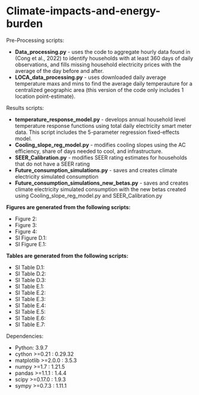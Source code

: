 # Climate-impacts-and-energy-burden

Pre-Processing scripts: 
  - **Data_processing.py** - uses the code to aggregate hourly data found in (Cong et al., 2022) to identify households with at least 360 days of daily observations, and fills missing household electricity prices with the average of the day before and after.  
   - **LOCA_data_processing.py** - uses downloaded daily average temperature maxs and mins to find the average daily temperauture for a centralized geographic area (this version of the code only includes 1 location point-estimate). 
   
Results scripts:
  - **temperature_response_model.py** - develops annual household level temperature response functions using total daily electricity smart meter data. This script includes the 5-parameter regression fixed-effects model. 
  - **Cooling_slope_reg_model.py** - modifies cooling slopes using the AC efficiency, share of days needed to cool, and infrastructure. 
  - **SEER_Calibration.py** - modifies SEER rating estimates for households that do not have a SEER rating 
  - **Future_consumption_simulations.py** - saves and creates climate electricity simulated consumption
  - **Future_consumption_simulations_new_betas.py** - saves and creates climate electricity simulated consumption with the new betas created using Cooling_slope_reg_model.py and SEER_Calibration.py

**Figures are generated from the following scripts:**
- Figure 2: 
- Figure 3:
- Figure 4:
- SI Figure D.1: 
- SI Figure E.1:


**Tables are generated from the following scripts:**

- SI Table D.1: 
- SI Table D.2:
- SI Table D.3: 
- SI Table E.1: 
- SI Table E.2:
- SI Table E.3:
- SI Table E.4:
- SI Table E.5:
- SI Table E.6:
- SI Table E.7: 


Dependencies:
  - Python: 3.9.7 
  - cython >=0.21                 :  0.29.32  
  - matplotlib >=2.0.0            :  3.5.3 
  - numpy >=1.7                   :  1.21.5 
  - pandas >=1.1.1                :  1.4.4 
  - scipy >=0.17.0                :  1.9.3 
  - sympy >=0.7.3                 :  1.11.1 
